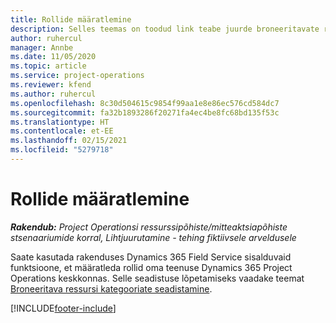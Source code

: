 ```yaml
---
title: Rollide määratlemine
description: Selles teemas on toodud link teabe juurde broneeritavate ressursikategooriate häälestamise kohta.
author: ruhercul
manager: Annbe
ms.date: 11/05/2020
ms.topic: article
ms.service: project-operations
ms.reviewer: kfend
ms.author: ruhercul
ms.openlocfilehash: 8c30d504615c9854f99aa1e8e86ec576cd584dc7
ms.sourcegitcommit: fa32b1893286f20271fa4ec4be8fc68bd135f53c
ms.translationtype: HT
ms.contentlocale: et-EE
ms.lasthandoff: 02/15/2021
ms.locfileid: "5279718"
---
```

# <a name="define-roles"></a>Rollide määratlemine

_**Rakendub:** Project Operationsi ressurssipõhiste/mitteaktsiapõhiste stsenaariumide korral,  Lihtjuurutamine - tehing fiktiivsele arveldusele_

Saate kasutada rakenduses Dynamics 365 Field Service sisalduvaid funktsioone, et määratleda rollid oma teenuse Dynamics 365 Project Operations keskkonnas. Selle seadistuse lõpetamiseks vaadake teemat [Broneeritava ressursi kategooriate seadistamine](https://docs.microsoft.com/dynamics365/field-service/set-up-bookable-resource-categories).


[!INCLUDE[footer-include](../includes/footer-banner.md)]